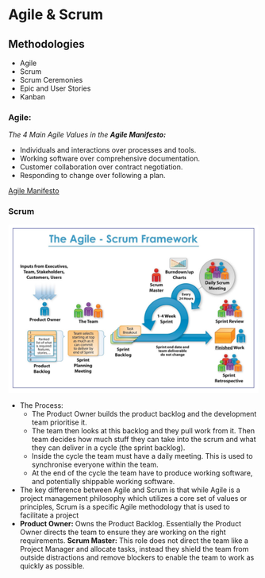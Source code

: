 # Agile & Scrum

## Methodologies

- Agile
- Scrum
- Scrum Ceremonies
- Epic and User Stories
- Kanban

### Agile:

_The 4 Main Agile Values in the **Agile Manifesto:**_

- Individuals and interactions over processes and tools.
- Working software over comprehensive documentation.
- Customer collaboration over contract negotiation.
- Responding to change over following a plan.

[Agile Manifesto](https://agilemanifesto.org/)

### Scrum

![Scrum framework](images/iterative.jpg)

- The Process: 
	- The Product Owner builds the product backlog and the development team prioritise it.
	- The team then looks at this backlog and they pull work from it. Then team decides how much stuff they can take into the scrum and what they can deliver in a cycle (the sprint backlog).
	- Inside the cycle the team must have a daily meeting. This is used to synchronise everyone within the team.
	- At the end of the cycle the team have to produce working software, and potentially shippable working software.
- The key difference between Agile and Scrum is that while Agile is a project management philosophy which utilizes a core set of values or principles, Scrum is a specific Agile methodology that is used to facilitate a project
- **Product Owner:** Owns the Product Backlog. Essentially the Product Owner directs the team to ensure they are working on the right requirements.
**Scrum Master:** This role does not direct the team like a Project Manager and allocate tasks, instead they shield the team from outside distractions and remove blockers to enable the team to work as quickly as possible.
